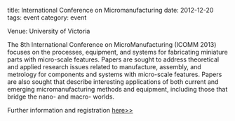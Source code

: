 title: International Conference on Micromanufacturing
date: 2012-12-20 
tags: event
category: event

Venue: University of Victoria

The 8th International Conference on MicroManufacturing (ICOMM 2013) focuses on the processes, equipment, and systems for fabricating miniature parts with micro-scale features. Papers are sought to address theoretical and applied research issues related to manufacture, assembly, and metrology for components and systems with micro-scale features. Papers are also sought that describe interesting applications of both current and emerging micromanufacturing methods and equipment, including those that bridge the nano- and macro- worlds. 

Further information and registration [here>>](http://icomm2013.northwestern.edu/)